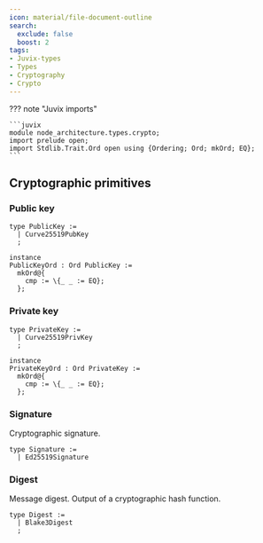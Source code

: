 ```yaml
---
icon: material/file-document-outline
search:
  exclude: false
  boost: 2
tags:
- Juvix-types
- Types
- Cryptography
- Crypto
---
```


??? note "Juvix imports"

    ```juvix
    module node_architecture.types.crypto;
    import prelude open;
    import Stdlib.Trait.Ord open using {Ordering; Ord; mkOrd; EQ};
    ```

## Cryptographic primitives

### Public key

```juvix
type PublicKey :=
  | Curve25519PubKey
  ;

instance
PublicKeyOrd : Ord PublicKey := 
  mkOrd@{
    cmp := \{_ _ := EQ};
  };
```

### Private key

```juvix
type PrivateKey :=
  | Curve25519PrivKey
  ;

instance
PrivateKeyOrd : Ord PrivateKey := 
  mkOrd@{
    cmp := \{_ _ := EQ};
  };
```

### Signature

Cryptographic signature.

```juvix
type Signature :=
  | Ed25519Signature
```

### Digest

Message digest.
Output of a cryptographic hash function.

```juvix
type Digest :=
  | Blake3Digest
  ;
```
